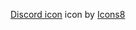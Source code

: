 <a target="_blank" href="https://icons8.com/icons/set/discord-logo">Discord icon</a> icon by <a target="_blank" href="https://icons8.com">Icons8</a>